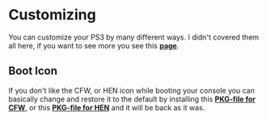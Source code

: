 # Customizing 

You can customize your PS3 by many different ways. I didn't covered them all here, if you want to see more you see this **[page](https://consolemods.org/wiki/PS3:Custom_Themes,_Fonts,_and_XMB_Waves)**.


## Boot Icon

If you don't like the CFW, or HEN icon while booting your console you can basically change and restore it to the default by installing this **[PKG-file for CFW](https://github.com/ZHassanQ/PS3-Guide/releases/download/Others/Restore_Official_Coldboot_dev_blind-CFW.pkg)**, or this **[PKG-file for HEN](https://github.com/ZHassanQ/PS3-Guide/releases/download/Others/Restore_Official_Coldboot_dev_rewrite-HEN.zip)** and it will be back as it was.
